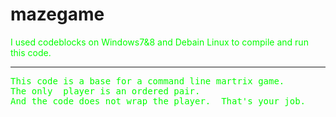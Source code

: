 mazegame
========
<font color ="00ff00">
I used codeblocks on Windows7&8 and Debain Linux to compile and run this code. <br />
<hr />
<pre>
This code is a base for a command line martrix game. 
The only  player is an ordered pair.
And the code does not wrap the player.  That's your job.



</pre>

